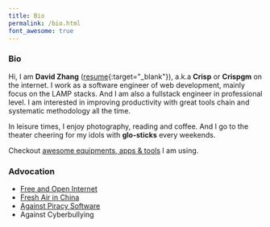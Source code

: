 ```yaml
---
title: Bio
permalink: /bio.html
font_awesome: true
---
```

### Bio

Hi, I am **David Zhang** ([resume](https://crispgm.com/resume/){:target="_blank"}), a.k.a **Crisp** or **Crispgm** on the internet. I work as a software engineer of web development, mainly focus on the LAMP stacks. And I am also a fullstack engineer in professional level. I am interested in improving productivity with great tools chain and systematic methodology all the time.

In leisure times, I enjoy photography, reading and coffee.  And I go to the theater cheering for my idols with **glo-sticks** every weekends.

Checkout [awesome equipments, apps & tools](/page/my-tools.html) I am using.

### Advocation

* [Free and Open Internet](https://www.google.com/intl/en/takeaction/)
* [Fresh Air in China](/page/environment-pollution-in-a-photographer-view.html)
* [Against Piracy Software](/page/piracy-software-or-app.html)
* Against Cyberbullying
